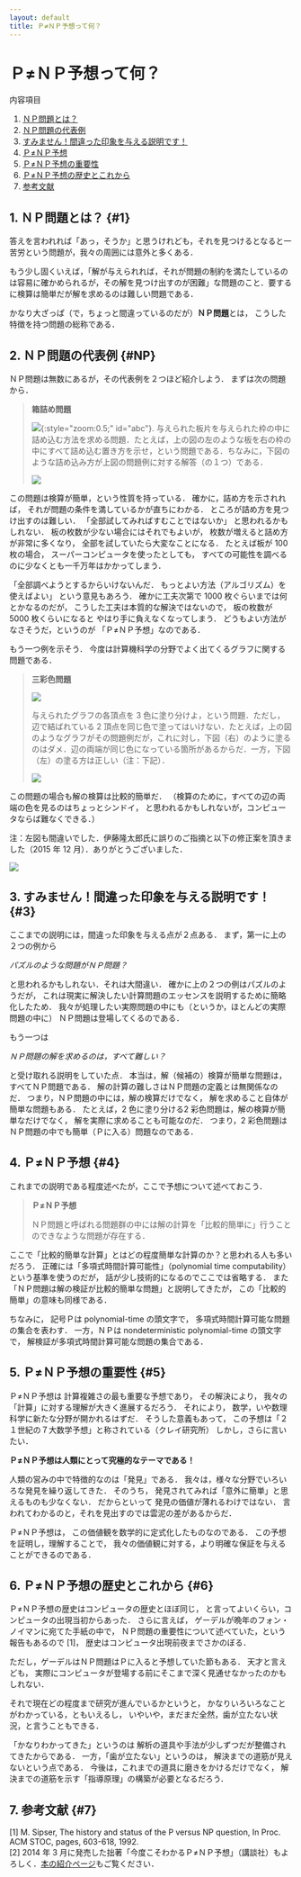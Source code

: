 ```yaml
---
layout: default
title: Ｐ≠ＮＰ予想って何？
---
```

# Ｐ≠ＮＰ予想って何？

内容項目

1. [ＮＰ問題とは？](#1)
2. [ＮＰ問題の代表例](#NP)
3. [すみません！間違った印象を与える説明です！](#3)
4. [Ｐ≠ＮＰ予想](#4)
5. [Ｐ≠ＮＰ予想の重要性](#5)
6. [Ｐ≠ＮＰ予想の歴史とこれから](#6)
7. [参考文献](#7)

## 1. ＮＰ問題とは？ {#1}

答えを言われれば「あっ，そうか」と思うけれども，それを見つけるとなると一苦労という問題が，我々の周囲には意外と多くある．

もう少し固くいえば，「解が与えられれば，それが問題の制約を満たしているのは容易に確かめられるが，その解を見つけ出すのが困難」な問題のこと．要するに検算は簡単だが解を求めるのは難しい問題である．

かなり大ざっぱ（で，ちょっと間違っているのだが）**ＮＰ問題**とは， こうした特徴を持つ問題の総称である．

## 2. ＮＰ問題の代表例 {#NP}

ＮＰ問題は無数にあるが，その代表例を２つほど紹介しよう． まずは次の問題から．

> **箱詰め問題**
> 
>![](./PvsNPintro-jp.files/tile.png){:style="zoom:0.5;" id="abc"}.
> 与えられた板片を与えられた枠の中に詰め込む方法を求める問題．たとえば，上の図の左のような板を右の枠の中にすべて詰め込む置き方を示せ，という問題である．ちなみに，下図のような詰め込み方が上図の問題例に対する解答（の１つ）である．
> 
> ![](./PvsNPintro-jp.files/tile-ans.png)

この問題は検算が簡単，という性質を持っている． 確かに，詰め方を示されれば， それが問題の条件を満しているかが直ちにわかる． ところが詰め方を見つけ出すのは難しい． 「全部試してみればすむことではないか」 と思われるかもしれない． 板の枚数が少ない場合にはそれでもよいが， 枚数が増えると詰め方が非常に多くなり， 全部を試していたら大変なことになる． たとえば板が 100 枚の場合， スーパーコンピュータを使ったとしても， すべての可能性を調べるのに少なくとも一千万年はかかってしまう．

「全部調べようとするからいけないんだ． もっとよい方法（アルゴリズム）を使えばよい」 という意見もあろう． 確かに工夫次第で 1000 枚ぐらいまでは何とかなるのだが， こうした工夫は本質的な解決ではないので， 板の枚数が 5000 枚くらいになると やはり手に負えなくなってしまう． どうもよい方法がなさそうだ，というのが 「Ｐ≠ＮＰ予想」なのである．

もう一つ例を示そう． 今度は計算機科学の分野でよく出てくるグラフに関する問題である．

> **三彩色問題**
> 
> ![](./PvsNPintro-jp.files/3color-graph.png)
> 
> 与えられたグラフの各頂点を 3 色に塗り分けよ，という問題．ただし，辺で結ばれている 2 頂点を同じ色で塗ってはいけない．たとえば，上の図のようなグラフがその問題例だが，これに対し，下図（右）のように塗るのはダメ．辺の両端が同じ色になっている箇所があるからだ．一方，下図（左）の塗る方は正しい（注：下記）．
> 
> ![](./PvsNPintro-jp.files/3color-ans.png)

この問題の場合も解の検算は比較的簡単だ． （検算のために，すべての辺の両端の色を見るのはちょっとシンドイ， と思われるかもしれないが，コンピュータならば難なくできる．）

注：左図も間違いでした．伊藤隆太郎氏に誤りのご指摘と以下の修正案を頂きました（2015 年 12 月）．ありがとうございました．

![](./PvsNPintro-jp.files/3color-ans-correct.png)

## 3. すみません！間違った印象を与える説明です！ {#3}
ここまでの説明には，間違った印象を与える点が２点ある． まず，第一に上の２つの例から

*パズルのような問題がＮＰ問題？*

と思われるかもしれない．それは大間違い． 確かに上の２つの例はパズルのようだが， これは現実に解決したい計算問題のエッセンスを説明するために簡略化したため． 我々が処理したい実際問題の中にも（というか，ほとんどの実際問題の中に） ＮＰ問題は登場してくるのである．

もう一つは

*ＮＰ問題の解を求めるのは，すべて難しい？*

と受け取れる説明をしていた点． 本当は，解（候補の）検算が簡単な問題は，すべてＮＰ問題である． 解の計算の難しさはＮＰ問題の定義とは無関係なのだ． つまり，ＮＰ問題の中には，解の検算だけでなく， 解を求めること自体が簡単な問題もある． たとえば，2 色に塗り分ける2 彩色問題は，解の検算が簡単なだけでなく， 解を実際に求めることも可能なのだ． つまり，2 彩色問題はＮＰ問題の中でも簡単（Ｐに入る）問題なのである．

## 4. Ｐ≠ＮＰ予想 {#4}

これまでの説明である程度述べたが，ここで予想について述べておこう．

> **Ｐ≠ＮＰ予想**
> 
> ＮＰ問題と呼ばれる問題群の中には解の計算を「比較的簡単に」行うことのできなような問題が存在する．

ここで「比較的簡単な計算」とはどの程度簡単な計算のか？と思われる人も多いだろう． 正確には「多項式時間計算可能性」（polynomial time computability） という基準を使うのだが， 話が少し技術的になるのでここでは省略する． また「ＮＰ問題は解の検証が比較的簡単な問題」と説明してきたが， この「比較的簡単」の意味も同様である．

ちなみに， 記号Ｐは polynomial-time の頭文字で， 多項式時間計算可能な問題の集合を表わす． 一方，ＮＰは nondeterministic polynomial-time の頭文字で， 解検証が多項式時間計算可能な問題の集合である．

## 5. Ｐ≠ＮＰ予想の重要性 {#5}

Ｐ≠ＮＰ予想は 計算複雑さの最も重要な予想であり， その解決により， 我々の「計算」に対する理解が大きく進展するだろう． それにより， 数学，いや数理科学に新たな分野が開かれるはずだ． そうした意義もあって， この予想は「２１世紀の７大数学予想」と称されている（クレイ研究所） しかし，さらに言いたい．

**Ｐ≠ＮＰ予想は人類にとって究極的なテーマである！**

人類の営みの中で特徴的なのは「発見」である． 我々は，様々な分野でいろいろな発見を繰り返してきた． そのうち， 発見されてみれば「意外に簡単」と思えるものも少なくない． だからといって 発見の価値が薄れるわけではない． 言われてわかるのと，それを見出すのでは雲泥の差があるからだ．

Ｐ≠ＮＰ予想は， この価値観を数学的に定式化したものなのである． この予想を証明し，理解することで， 我々の価値観に対する，より明確な保証を与えることができるのである．

## 6. Ｐ≠ＮＰ予想の歴史とこれから {#6}

Ｐ≠ＮＰ予想の歴史はコンピュータの歴史とほぼ同じ， と言ってよいくらい，コンピュータの出現当初からあった． さらに言えば， ゲーデルが晩年のフォン・ノイマンに宛てた手紙の中で， ＮＰ問題の重要性について述べていた，という報告もあるので [1]， 歴史はコンピュータ出現前夜までさかのぼる．

ただし，ゲーデルはＮＰ問題はＰに入ると予想していた節もある． 天才と言えども， 実際にコンピュータが登場する前にそこまで深く見通せなかったのかもしれない．

それで現在どの程度まで研究が進んでいるかというと， かなりいろいろなことがわかっている，ともいえるし， いやいや，まだまだ全然，歯が立たない状況，と言うこともできる．

「かなりわかってきた」というのは 解析の道具や手法が少しずつだが整備されてきたからである． 一方，「歯が立たない」というのは， 解決までの道筋が見えないという点である． 今後は，これまでの道具に磨きをかけるだけでなく， 解決までの道筋を示す「指導原理」の構築が必要となるだろう．

## 7. 参考文献 {#7}

[1] M. Sipser, The history and status of the P versus NP question, In Proc. ACM STOC, pages, 603-618, 1992.  
[2] 2014 年 3 月に発売した拙著「今度こそわかるＰ≠ＮＰ予想」（講談社）もよろしく．[本の紹介ページ](../pnpbook/)もご覧ください．

